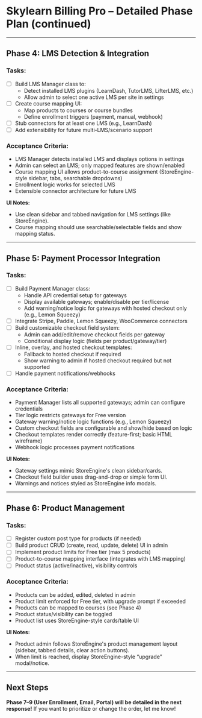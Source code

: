 # Skylearn Billing Pro – Detailed Phase Plan (continued)

---

## Phase 4: LMS Detection & Integration

### Tasks:
- [ ] Build LMS Manager class to:
  - Detect installed LMS plugins (LearnDash, TutorLMS, LifterLMS, etc.)
  - Allow admin to select one active LMS per site in settings
- [ ] Create course mapping UI:
  - Map products to courses or course bundles
  - Define enrollment triggers (payment, manual, webhook)
- [ ] Stub connectors for at least one LMS (e.g., LearnDash)
- [ ] Add extensibility for future multi-LMS/scenario support

### Acceptance Criteria:
- LMS Manager detects installed LMS and displays options in settings
- Admin can select an LMS; only mapped features are shown/enabled
- Course mapping UI allows product-to-course assignment (StoreEngine-style sidebar, tabs, searchable dropdowns)
- Enrollment logic works for selected LMS
- Extensible connector architecture for future LMS

**UI Notes:**  
- Use clean sidebar and tabbed navigation for LMS settings (like StoreEngine).
- Course mapping should use searchable/selectable fields and show mapping status.

---

## Phase 5: Payment Processor Integration

### Tasks:
- [ ] Build Payment Manager class:
  - Handle API credential setup for gateways
  - Display available gateways; enable/disable per tier/license
  - Add warning/notice logic for gateways with hosted checkout only (e.g., Lemon Squeezy)
- [ ] Integrate Stripe, Paddle, Lemon Squeezy, WooCommerce connectors
- [ ] Build customizable checkout field system:
  - Admin can add/edit/remove checkout fields per gateway
  - Conditional display logic (fields per product/gateway/tier)
- [ ] Inline, overlay, and hosted checkout templates:
  - Fallback to hosted checkout if required
  - Show warning to admin if hosted checkout required but not supported
- [ ] Handle payment notifications/webhooks

### Acceptance Criteria:
- Payment Manager lists all supported gateways; admin can configure credentials
- Tier logic restricts gateways for Free version
- Gateway warning/notice logic functions (e.g., Lemon Squeezy)
- Custom checkout fields are configurable and show/hide based on logic
- Checkout templates render correctly (feature-first; basic HTML wireframe)
- Webhook logic processes payment notifications

**UI Notes:**  
- Gateway settings mimic StoreEngine's clean sidebar/cards.
- Checkout field builder uses drag-and-drop or simple form UI.
- Warnings and notices styled as StoreEngine info modals.

---

## Phase 6: Product Management

### Tasks:
- [ ] Register custom post type for products (if needed)
- [ ] Build product CRUD (create, read, update, delete) UI in admin
- [ ] Implement product limits for Free tier (max 5 products)
- [ ] Product-to-course mapping interface (integrates with LMS mapping)
- [ ] Product status (active/inactive), visibility controls

### Acceptance Criteria:
- Products can be added, edited, deleted in admin
- Product limit enforced for Free tier, with upgrade prompt if exceeded
- Products can be mapped to courses (see Phase 4)
- Product status/visibility can be toggled
- Product list uses StoreEngine-style cards/table UI

**UI Notes:**  
- Product admin follows StoreEngine's product management layout (sidebar, tabbed details, clear action buttons).
- When limit is reached, display StoreEngine-style “upgrade” modal/notice.

---

## Next Steps

**Phase 7–9 (User Enrollment, Email, Portal) will be detailed in the next response!**
If you want to prioritize or change the order, let me know!